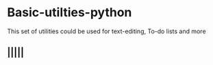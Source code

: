 # Basic-utilties-python

This set of utilities could be used for text-editing, To-do lists and more

## |||||
